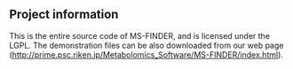 ## Project information

This is the entire source code of MS-FINDER, and is licensed under the LGPL.
The demonstration files can be also downloaded from our web page (http://prime.psc.riken.jp/Metabolomics_Software/MS-FINDER/index.html).



